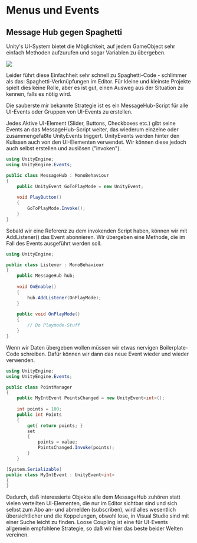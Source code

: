 # Menus und Events #

## Message Hub gegen Spaghetti ##

Unity's UI-System bietet die Möglichkeit, auf jedem GameObject sehr einfach Methoden aufzurufen und sogar Variablen zu übergeben.

![](https://answers.unity.com/storage/temp/60681-rmouse-ui-77.png)

 Leider führt diese Einfachheit sehr schnell zu Spaghetti-Code - schlimmer als das: Spaghetti-Verknüpfungen im Editor. Für kleine und kleinste Projekte spielt dies keine Rolle, aber es ist gut, einen Ausweg aus der Situation zu kennen, falls es nötig wird.

Die sauberste mir bekannte Strategie ist es ein MessageHub-Script für alle UI-Events oder Gruppen von UI-Events zu erstellen.

Jedes Aktive UI-Element (Slider, Buttons, Checkboxes etc.) gibt seine Events an das MessageHub-Script weiter, das wiederum einzelne oder zusammengefaßte UnityEvents triggert. UnityEvents werden hinter den Kulissen auch von den UI-Elementen verwendet. Wir können diese jedoch auch selbst erstellen und auslösen ("invoken").

```cs
using UnityEngine;
using UnityEngine.Events;

public class MessageHub : MonoBehaviour
{
    public UnityEvent GoToPlayMode = new UnityEvent;
    
    void PlayButton()
    {
    	GoToPlayMode.Invoke();
    }
}
```

Sobald wir eine Referenz zu dem invokenden Script haben, können wir mit AddListener() das Event abonnieren. Wir übergeben eine Methode, die im Fall des Events ausgeführt werden soll.

```cs
using UnityEngine;

public class Listener : MonoBehaviour
{
	public MessageHub hub;
	
	void OnEnable()
    {
    	hub.AddListener(OnPlayMode);
    } 
	
	public void OnPlayMode()
    {
    	// Do Playmode-Stuff
    }
}
```

Wenn wir Daten übergeben wollen müssen wir etwas nervigen Boilerplate-Code schreiben. Dafür können wir dann das neue Event wieder und wieder verwenden.

```cs
using UnityEngine;
using UnityEngine.Events;

public class PointManager
{
	public MyIntEvent PointsChanged = new UnityEvent<int>();
	
    int points = 100;
	public int Points
    {
        get{ return points; }
        set
        {
            points = value;
            PointsChanged.Invoke(points);
        }
    }

[System.Serializable]
public class MyIntEvent : UnityEvent<int>
{
}

```

Dadurch, daß interessierte Objekte alle dem MessageHub zuhören statt vielen verteilten UI-Elementen, die nur im Editor sichtbar sind und sich selbst zum Abo an- und abmelden (subscriben), wird alles wesentlich übersichtlicher und die Koppelungen, obwohl lose, in Visual Studio sind mit einer Suche leicht zu finden. Loose Coupling ist eine für UI-Events allgemein empfohlene Strategie, so daß wir hier das beste beider Welten vereinen.
